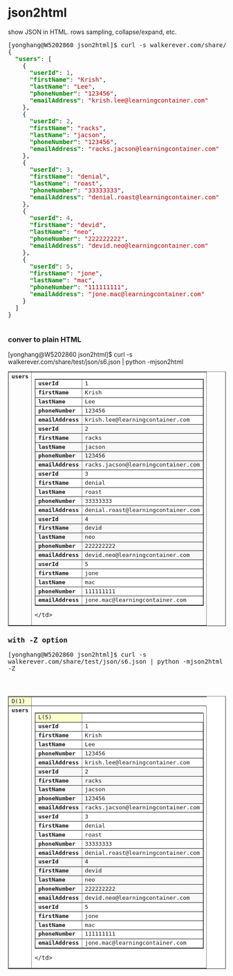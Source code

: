 # json2html
show JSON in HTML.  rows sampling, collapse/expand, etc.

<pre>[yonghang@W5202860 json2html]$ curl -s walkerever.com/share/test/json/s6.json | qic
{
  <font color="#008700"><b>&quot;users&quot;</b></font>: [
    {
      <font color="#008700"><b>&quot;userId&quot;</b></font>: <font color="#626262">1</font>,
      <font color="#008700"><b>&quot;firstName&quot;</b></font>: <font color="#AF0000">&quot;Krish&quot;</font>,
      <font color="#008700"><b>&quot;lastName&quot;</b></font>: <font color="#AF0000">&quot;Lee&quot;</font>,
      <font color="#008700"><b>&quot;phoneNumber&quot;</b></font>: <font color="#AF0000">&quot;123456&quot;</font>,
      <font color="#008700"><b>&quot;emailAddress&quot;</b></font>: <font color="#AF0000">&quot;krish.lee@learningcontainer.com&quot;</font>
    },
    {
      <font color="#008700"><b>&quot;userId&quot;</b></font>: <font color="#626262">2</font>,
      <font color="#008700"><b>&quot;firstName&quot;</b></font>: <font color="#AF0000">&quot;racks&quot;</font>,
      <font color="#008700"><b>&quot;lastName&quot;</b></font>: <font color="#AF0000">&quot;jacson&quot;</font>,
      <font color="#008700"><b>&quot;phoneNumber&quot;</b></font>: <font color="#AF0000">&quot;123456&quot;</font>,
      <font color="#008700"><b>&quot;emailAddress&quot;</b></font>: <font color="#AF0000">&quot;racks.jacson@learningcontainer.com&quot;</font>
    },
    {
      <font color="#008700"><b>&quot;userId&quot;</b></font>: <font color="#626262">3</font>,
      <font color="#008700"><b>&quot;firstName&quot;</b></font>: <font color="#AF0000">&quot;denial&quot;</font>,
      <font color="#008700"><b>&quot;lastName&quot;</b></font>: <font color="#AF0000">&quot;roast&quot;</font>,
      <font color="#008700"><b>&quot;phoneNumber&quot;</b></font>: <font color="#AF0000">&quot;33333333&quot;</font>,
      <font color="#008700"><b>&quot;emailAddress&quot;</b></font>: <font color="#AF0000">&quot;denial.roast@learningcontainer.com&quot;</font>
    },
    {
      <font color="#008700"><b>&quot;userId&quot;</b></font>: <font color="#626262">4</font>,
      <font color="#008700"><b>&quot;firstName&quot;</b></font>: <font color="#AF0000">&quot;devid&quot;</font>,
      <font color="#008700"><b>&quot;lastName&quot;</b></font>: <font color="#AF0000">&quot;neo&quot;</font>,
      <font color="#008700"><b>&quot;phoneNumber&quot;</b></font>: <font color="#AF0000">&quot;222222222&quot;</font>,
      <font color="#008700"><b>&quot;emailAddress&quot;</b></font>: <font color="#AF0000">&quot;devid.neo@learningcontainer.com&quot;</font>
    },
    {
      <font color="#008700"><b>&quot;userId&quot;</b></font>: <font color="#626262">5</font>,
      <font color="#008700"><b>&quot;firstName&quot;</b></font>: <font color="#AF0000">&quot;jone&quot;</font>,
      <font color="#008700"><b>&quot;lastName&quot;</b></font>: <font color="#AF0000">&quot;mac&quot;</font>,
      <font color="#008700"><b>&quot;phoneNumber&quot;</b></font>: <font color="#AF0000">&quot;111111111&quot;</font>,
      <font color="#008700"><b>&quot;emailAddress&quot;</b></font>: <font color="#AF0000">&quot;jone.mac@learningcontainer.com&quot;</font>
    }
  ]
}

</pre>



###  conver to plain HTML

[yonghang@W5202860 json2html]$ curl -s walkerever.com/share/test/json/s6.json | python -mjson2html

<tt>
<table style="border-collapse:collapse;;" border=1 >
<tr class="child-bAyoMJvJfCiuoQyFqPXJ">
<td valign="top"><b>users</b></td>
    <td>
        <table style="border-collapse:collapse;;" border=1 width="100%">
        <tr class="child-cBSfPBIIqxIXwjzFNXOT" style="background-color:#FFFFFF">
            <td valign="top"><b>userId</b></td>
            <td>1</td>
        </tr>
        <tr class="child-cBSfPBIIqxIXwjzFNXOT" style="background-color:#FFFFFF">
            <td valign="top"><b>firstName</b></td>
            <td>Krish</td>
        </tr>
        <tr class="child-cBSfPBIIqxIXwjzFNXOT" style="background-color:#FFFFFF">
            <td valign="top"><b>lastName</b></td>
            <td>Lee</td>
        </tr>
        <tr class="child-cBSfPBIIqxIXwjzFNXOT" style="background-color:#FFFFFF">
            <td valign="top"><b>phoneNumber</b></td>
            <td>123456</td>
        </tr>
        <tr class="child-cBSfPBIIqxIXwjzFNXOT" style="background-color:#FFFFFF">
            <td valign="top"><b>emailAddress</b></td>
            <td>krish.lee@learningcontainer.com</td>
        </tr>
        <tr class="child-cBSfPBIIqxIXwjzFNXOT" style="background-color:F8F8F8">
            <td valign="top"><b>userId</b></td>
            <td>2</td>
        </tr>
        <tr class="child-cBSfPBIIqxIXwjzFNXOT" style="background-color:F8F8F8">
            <td valign="top"><b>firstName</b></td>
            <td>racks</td>
        </tr>
        <tr class="child-cBSfPBIIqxIXwjzFNXOT" style="background-color:F8F8F8">
            <td valign="top"><b>lastName</b></td>
            <td>jacson</td>
        </tr>
        <tr class="child-cBSfPBIIqxIXwjzFNXOT" style="background-color:F8F8F8">
            <td valign="top"><b>phoneNumber</b></td>
            <td>123456</td>
        </tr>
        <tr class="child-cBSfPBIIqxIXwjzFNXOT" style="background-color:F8F8F8">
            <td valign="top"><b>emailAddress</b></td>
            <td>racks.jacson@learningcontainer.com</td>
        </tr>
        <tr class="child-cBSfPBIIqxIXwjzFNXOT" style="background-color:#FFFFFF">
            <td valign="top"><b>userId</b></td>
            <td>3</td>
        </tr>
        <tr class="child-cBSfPBIIqxIXwjzFNXOT" style="background-color:#FFFFFF">
            <td valign="top"><b>firstName</b></td>
            <td>denial</td>
        </tr>
        <tr class="child-cBSfPBIIqxIXwjzFNXOT" style="background-color:#FFFFFF">
            <td valign="top"><b>lastName</b></td>
            <td>roast</td>
        </tr>
        <tr class="child-cBSfPBIIqxIXwjzFNXOT" style="background-color:#FFFFFF">
            <td valign="top"><b>phoneNumber</b></td>
            <td>33333333</td>
        </tr>
        <tr class="child-cBSfPBIIqxIXwjzFNXOT" style="background-color:#FFFFFF">
            <td valign="top"><b>emailAddress</b></td>
            <td>denial.roast@learningcontainer.com</td>
        </tr>
        <tr class="child-cBSfPBIIqxIXwjzFNXOT" style="background-color:F8F8F8">
            <td valign="top"><b>userId</b></td>
            <td>4</td>
        </tr>
        <tr class="child-cBSfPBIIqxIXwjzFNXOT" style="background-color:F8F8F8">
            <td valign="top"><b>firstName</b></td>
            <td>devid</td>
        </tr>
        <tr class="child-cBSfPBIIqxIXwjzFNXOT" style="background-color:F8F8F8">
            <td valign="top"><b>lastName</b></td>
            <td>neo</td>
        </tr>
        <tr class="child-cBSfPBIIqxIXwjzFNXOT" style="background-color:F8F8F8">
            <td valign="top"><b>phoneNumber</b></td>
            <td>222222222</td>
        </tr>
        <tr class="child-cBSfPBIIqxIXwjzFNXOT" style="background-color:F8F8F8">
            <td valign="top"><b>emailAddress</b></td>
            <td>devid.neo@learningcontainer.com</td>
        </tr>
        <tr class="child-cBSfPBIIqxIXwjzFNXOT" style="background-color:#FFFFFF">
            <td valign="top"><b>userId</b></td>
            <td>5</td>
        </tr>
        <tr class="child-cBSfPBIIqxIXwjzFNXOT" style="background-color:#FFFFFF">
            <td valign="top"><b>firstName</b></td>
            <td>jone</td>
        </tr>
        <tr class="child-cBSfPBIIqxIXwjzFNXOT" style="background-color:#FFFFFF">
            <td valign="top"><b>lastName</b></td>
            <td>mac</td>
        </tr>
        <tr class="child-cBSfPBIIqxIXwjzFNXOT" style="background-color:#FFFFFF">
            <td valign="top"><b>phoneNumber</b></td>
            <td>111111111</td>
        </tr>
        <tr class="child-cBSfPBIIqxIXwjzFNXOT" style="background-color:#FFFFFF">
            <td valign="top"><b>emailAddress</b></td>
            <td>jone.mac@learningcontainer.com</td>
        </tr>
        </table>

    </td>
</tr>
</table>




### with -Z option

[yonghang@W5202860 json2html]$ curl -s walkerever.com/share/test/json/s6.json | python -mjson2html -Z

<header>
<script src="https://code.jquery.com/jquery-3.6.0.min.js"></script> 
<script type="text/javascript"> 
    $(document).ready(function () { 
        $('tr.parent') .css("cursor", "pointer") .attr("title", "Click to expand/collapse") .click(function () { 
            $(this).siblings('.child-' + this.id).toggle(); 
        }); 
        $('tr[@class^=child-]').hide().children('td'); 
    }); 
</script>
</header>

<tt>
<table style="border-collapse:collapse;;" border=1 bgcolor="#FFFFFF">
<tr class="parent" id="vsTUnNFtCwPwaGtcoVKZ" title="Click to expand/collapse" style="cursor: pointer;"> <td bgcolor="#FFFFCC">D(1)</td> </tr>
<tr class="child-vsTUnNFtCwPwaGtcoVKZ">
<td valign="top"><b>users</b></td>
    <td>
        <table style="border-collapse:collapse;;" border=1 width="100%">
        <tr class="parent" id="qsqXBwVoGoUUMMmqFbFi" title="Click to expand/collapse" style="cursor: pointer;"> <td bgcolor="#FFFFCC">L(5)</td> </tr>
        <tr class="child-qsqXBwVoGoUUMMmqFbFi" style="background-color:#FFFFFF">
            <td valign="top"><b>userId</b></td>
            <td>1</td>
        </tr>
        <tr class="child-qsqXBwVoGoUUMMmqFbFi" style="background-color:#FFFFFF">
            <td valign="top"><b>firstName</b></td>
            <td>Krish</td>
        </tr>
        <tr class="child-qsqXBwVoGoUUMMmqFbFi" style="background-color:#FFFFFF">
            <td valign="top"><b>lastName</b></td>
            <td>Lee</td>
        </tr>
        <tr class="child-qsqXBwVoGoUUMMmqFbFi" style="background-color:#FFFFFF">
            <td valign="top"><b>phoneNumber</b></td>
            <td>123456</td>
        </tr>
        <tr class="child-qsqXBwVoGoUUMMmqFbFi" style="background-color:#FFFFFF">
            <td valign="top"><b>emailAddress</b></td>
            <td>krish.lee@learningcontainer.com</td>
        </tr>
        <tr class="child-qsqXBwVoGoUUMMmqFbFi" style="background-color:F8F8F8">
            <td valign="top"><b>userId</b></td>
            <td>2</td>
        </tr>
        <tr class="child-qsqXBwVoGoUUMMmqFbFi" style="background-color:F8F8F8">
            <td valign="top"><b>firstName</b></td>
            <td>racks</td>
        </tr>
        <tr class="child-qsqXBwVoGoUUMMmqFbFi" style="background-color:F8F8F8">
            <td valign="top"><b>lastName</b></td>
            <td>jacson</td>
        </tr>
        <tr class="child-qsqXBwVoGoUUMMmqFbFi" style="background-color:F8F8F8">
            <td valign="top"><b>phoneNumber</b></td>
            <td>123456</td>
        </tr>
        <tr class="child-qsqXBwVoGoUUMMmqFbFi" style="background-color:F8F8F8">
            <td valign="top"><b>emailAddress</b></td>
            <td>racks.jacson@learningcontainer.com</td>
        </tr>
        <tr class="child-qsqXBwVoGoUUMMmqFbFi" style="background-color:#FFFFFF">
            <td valign="top"><b>userId</b></td>
            <td>3</td>
        </tr>
        <tr class="child-qsqXBwVoGoUUMMmqFbFi" style="background-color:#FFFFFF">
            <td valign="top"><b>firstName</b></td>
            <td>denial</td>
        </tr>
        <tr class="child-qsqXBwVoGoUUMMmqFbFi" style="background-color:#FFFFFF">
            <td valign="top"><b>lastName</b></td>
            <td>roast</td>
        </tr>
        <tr class="child-qsqXBwVoGoUUMMmqFbFi" style="background-color:#FFFFFF">
            <td valign="top"><b>phoneNumber</b></td>
            <td>33333333</td>
        </tr>
        <tr class="child-qsqXBwVoGoUUMMmqFbFi" style="background-color:#FFFFFF">
            <td valign="top"><b>emailAddress</b></td>
            <td>denial.roast@learningcontainer.com</td>
        </tr>
        <tr class="child-qsqXBwVoGoUUMMmqFbFi" style="background-color:F8F8F8">
            <td valign="top"><b>userId</b></td>
            <td>4</td>
        </tr>
        <tr class="child-qsqXBwVoGoUUMMmqFbFi" style="background-color:F8F8F8">
            <td valign="top"><b>firstName</b></td>
            <td>devid</td>
        </tr>
        <tr class="child-qsqXBwVoGoUUMMmqFbFi" style="background-color:F8F8F8">
            <td valign="top"><b>lastName</b></td>
            <td>neo</td>
        </tr>
        <tr class="child-qsqXBwVoGoUUMMmqFbFi" style="background-color:F8F8F8">
            <td valign="top"><b>phoneNumber</b></td>
            <td>222222222</td>
        </tr>
        <tr class="child-qsqXBwVoGoUUMMmqFbFi" style="background-color:F8F8F8">
            <td valign="top"><b>emailAddress</b></td>
            <td>devid.neo@learningcontainer.com</td>
        </tr>
        <tr class="child-qsqXBwVoGoUUMMmqFbFi" style="background-color:#FFFFFF">
            <td valign="top"><b>userId</b></td>
            <td>5</td>
        </tr>
        <tr class="child-qsqXBwVoGoUUMMmqFbFi" style="background-color:#FFFFFF">
            <td valign="top"><b>firstName</b></td>
            <td>jone</td>
        </tr>
        <tr class="child-qsqXBwVoGoUUMMmqFbFi" style="background-color:#FFFFFF">
            <td valign="top"><b>lastName</b></td>
            <td>mac</td>
        </tr>
        <tr class="child-qsqXBwVoGoUUMMmqFbFi" style="background-color:#FFFFFF">
            <td valign="top"><b>phoneNumber</b></td>
            <td>111111111</td>
        </tr>
        <tr class="child-qsqXBwVoGoUUMMmqFbFi" style="background-color:#FFFFFF">
            <td valign="top"><b>emailAddress</b></td>
            <td>jone.mac@learningcontainer.com</td>
        </tr>
        </table>

    </td>
</tr>
</table>






